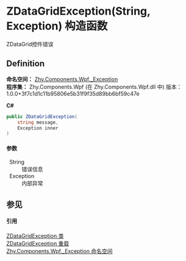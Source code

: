 # ZDataGridException(String, Exception) 构造函数


ZDataGrid控件错误



## Definition
**命名空间：** <a href="N_Zhy_Components_Wpf__Exception.md">Zhy.Components.Wpf._Exception</a>  
**程序集：** Zhy.Components.Wpf (在 Zhy.Components.Wpf.dll 中) 版本：1.0.0+3f7c1d1c11b95806e5b31f9f35d89bb6bf59c47e

**C#**
``` C#
public ZDataGridException(
	string message,
	Exception inner
)
```



#### 参数
<dl><dt>  String</dt><dd>错误信息</dd><dt>  Exception</dt><dd>内部异常</dd></dl>

## 参见


#### 引用
<a href="T_Zhy_Components_Wpf__Exception_ZDataGridException.md">ZDataGridException 类</a>  
<a href="Overload_Zhy_Components_Wpf__Exception_ZDataGridException__ctor.md">ZDataGridException 重载</a>  
<a href="N_Zhy_Components_Wpf__Exception.md">Zhy.Components.Wpf._Exception 命名空间</a>  
